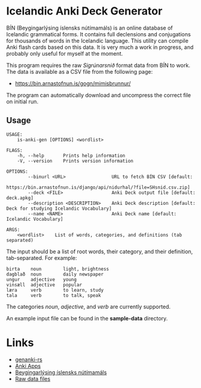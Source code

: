 # Icelandic Anki Deck Generator

BÍN (Beygingarlýsing íslensks nútímamáls) is an online database of
Icelandic grammatical forms. It contains full declensions and
conjugations for thousands of words in the Icelandic language. This
utility can compile Anki flash cards based on this data. It is very
much a work in progress, and probably only useful for myself at the
moment.

This program requires the raw *Sigrúnarsnið* format data from BÍN to
work.  The data is available as a CSV file from the following page:

- https://bin.arnastofnun.is/gogn/mimisbrunnur/

The program can automatically download and uncompress the correct file
on initial run.

## Usage

    USAGE:
        is-anki-gen [OPTIONS] <wordlist>
    
    FLAGS:
        -h, --help       Prints help information
        -V, --version    Prints version information
    
    OPTIONS:
            --binurl <URL>                 URL to fetch BÍN CSV [default:
                                           https://bin.arnastofnun.is/django/api/nidurhal/?file=SHsnid.csv.zip]
            --deck <FILE>                  Anki Deck output file [default: deck.apkg]
            --description <DESCRIPTION>    Anki Deck description [default: Deck for studying Icelandic Vocabulary]
            --name <NAME>                  Anki Deck name [default: Icelandic Vocabulary]
    
    ARGS:
        <wordlist>    List of words, categories, and definitions (tab separated)

The input should be a list of root words, their category, and their
definition, tab-separated. For example:

    birta    noun        light, brightness
    dagblað  noun        daily newspaper
    ungur    adjective   young
    vinsæll  adjective   popular
    læra     verb        to learn, study
    tala     verb        to talk, speak

The categories *noun*, *adjective*, and *verb* are currently supported.

An example input file can be found in the **sample-data** directory.

# Links

- [genanki-rs](https://crates.io/crates/genanki-rs)
- [Anki Apps](https://apps.ankiweb.net/)
- [Beygingarlýsing íslensks nútímamáls](https://bin.arnastofnun.is/)
- [Raw data files](https://bin.arnastofnun.is/gogn/mimisbrunnur/)
